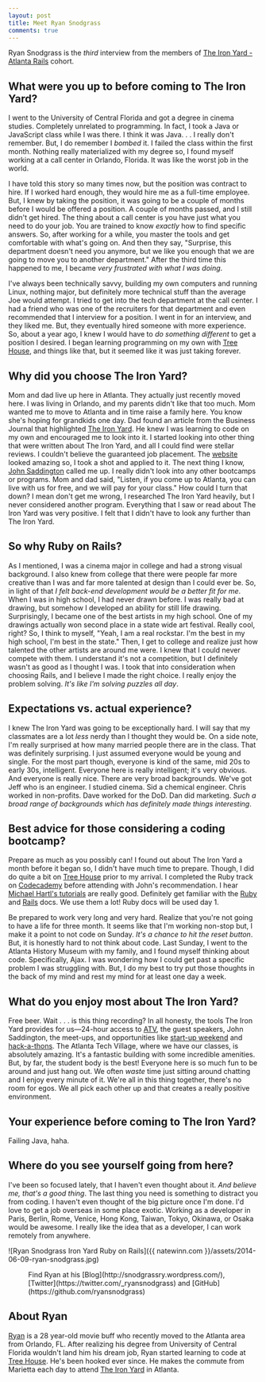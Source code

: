 ```yaml
---
layout: post
title: Meet Ryan Snodgrass
comments: true
---
```


Ryan Snodgrass is the *third* interview from the members of [The Iron Yard - Atlanta Rails](http://theironyard.com/locations/atlanta/) cohort.

## What were you up to before coming to The Iron Yard?
I went to the University of Central Florida and got a degree in cinema studies. Completely unrelated to programming. In fact, I took a Java or JavaScript class while I was there. I think it was Java. . . I really don't remember. But, I do remember I *bombed* it. I failed the class within the first month. Nothing really materialized with my degree so, I found myself working at a call center in Orlando, Florida. It was like the worst job in the world.

I have told this story so many times now, but the position was contract to hire. If I worked hard enough, they would hire me as a full-time employee. But, I knew by taking the position, it was going to be a couple of months before I would be offered a position. A couple of months passed, and I still didn't get hired. The thing about a call center is you have just what you need to do your job. You are trained to know *exactly* how to find specific answers. So, after working for a while, you master the tools and get comfortable with what's going on. And then they say, "Surprise, this department doesn't need you anymore, but we like you enough that we are going to move you to another department." After the third time this happened to me, I became *very frustrated with what I was doing*. 

I've always been technically savvy, building my own computers and running Linux, nothing major, but definitely more technical stuff than the average Joe would attempt. I tried to get into the tech department at the call center. I had a friend who was one of the recruiters for that department and even recommended that I interview for a position. I went in for an interview, and they liked me. But, they eventually hired someone with more experience. So, about a year ago, I knew I would have to *do something different* to get a position I desired. I began learning programming on my own with [Tree House](http://teamtreehouse.com/), and things like that, but it seemed like it was just taking forever. 

## Why did you choose The Iron Yard?
Mom and dad live up here in Atlanta. They actually just recently moved here. I was living in Orlando, and my parents didn't like that too much. Mom wanted me to move to Atlanta and in time raise a family here. You know she's hoping for grandkids one day. Dad found an article from the Business Journal that highlighted [The Iron Yard](http://theironyard.com/locations/atlanta/). He knew I was learning to code on my own and encouraged me to look into it. I started looking into other thing that were written about The Iron Yard, and all I could find were stellar reviews. I couldn't believe the guaranteed job placement. The [website](http://theironyard.com/) looked amazing so, I took a shot and applied to it. The next thing I know, [John Saddington](https://twitter.com/saddington) called me up. I really didn't look into any other bootcamps or programs. Mom and dad said, "Listen, if you come up to Atlanta, you can live with us for free, and we will pay for your class." How could I turn that down? I mean don't get me wrong, I researched The Iron Yard heavily, but I never considered another program. Everything that I saw or read about The Iron Yard was very positive. I felt that I didn't have to look any further than The Iron Yard. 

## So why Ruby on Rails?
As I mentioned, I was a cinema major in college and had a strong visual background. I also knew from college that there were people far more creative than I was and far more talented at design than I could ever be. So, in light of that *I felt back-end development would be a better fit for me*. When I was in high school, I had never drawn before. I was really bad at drawing, but somehow I developed an ability for still life drawing. Surprisingly, I became one of the best artists in my high school. One of my drawings actually won second place in a state wide art festival. Really cool, right? So, I think to myself, "Yeah, I am a real rockstar. I'm the best in my high school, I'm best in the state." Then, I get to college and realize just how talented the other artists are around me were. I knew that I could never compete with them. I understand it's not a competition, but I definitely wasn't as good as I thought I was. I took that into consideration when choosing Rails, and I believe I made the right choice. I really enjoy the problem solving. *It's like I'm solving puzzles all day*. 

## Expectations vs. actual experience?
I knew The Iron Yard was going to be exceptionally hard. I will say that my classmates are a lot *less* nerdy than I thought they would be. On a side note, I'm really surprised at how many married people there are in the class. That was definitely surprising. I just assumed everyone would be young and single. For the most part though, everyone is kind of the same, mid 20s to early 30s, intelligent. Everyone here is really intelligent; it's very obvious. And everyone is really nice. There are very broad backgrounds. We've got Jeff who is an engineer. I studied cinema. Sid a chemical engineer. Chris worked in non-profits. Dave worked for the DoD. Dan did marketing. *Such a broad range of backgrounds which has definitely made things interesting*.

## Best advice for those considering a coding bootcamp?
Prepare as much as you possibly can! I found out about The Iron Yard a month before it began so, I didn't have much time to prepare. Though, I did do quite a bit on [Tree House](http://teamtreehouse.com/) prior to my arrival. I completed the Ruby track on [Codecademy](http://www.codecademy.com/) before attending with John's recommendation. I hear [Michael Hartl's tutorials](http://www.railstutorial.org/book) are really good. Definitely get familiar with the [Ruby](http://ruby-doc.org/) and [Rails](http://guides.rubyonrails.org/) docs. We use them a lot! Ruby docs will be used day 1.

Be prepared to work very long and very hard. Realize that you're not going to have a life for three month. It seems like that I'm working non-stop but, I make it a point to not code on Sunday. *It's a chance to hit the reset button*. But, it is honestly hard to not think about code. Last Sunday, I went to the Atlanta History Museum with my family, and I found myself thinking about code. Specifically, Ajax. I was wondering how I could get past a specific problem I was struggling with. But, I do my best to try put those thoughts in the back of my mind and rest my mind for at least one day a week. 

## What do you enjoy most about The Iron Yard?
Free beer. Wait . . . is this thing recording? In all honesty, the tools The Iron Yard provides for us—24-hour access to [ATV](http://atlantatechvillage.com/), the guest speakers, John Saddington, the meet-ups, and opportunities like [start-up weekend](http://atlanta.startupweekend.org/) and [hack-a-thons](https://twitter.com/timwco/status/475279395738124288/photo/1). The Atlanta Tech Village, where we have our classes, is absolutely amazing. It's a fantastic building with some incredible amenities. But, by far, the student body is the best! Everyone here is so much fun to be around and just hang out. We often *waste* time just sitting around chatting and I enjoy every minute of it. We're all in this thing together, there's no room for egos. We all pick each other up and that creates a really positive environment.

## Your experience before coming to The Iron Yard?
Failing Java, haha. 

## Where do you see yourself going from here?
I've been so focused lately, that I haven't even thought about it. *And believe me, that's a good thing*. The last thing you need is something to distract you from coding. I haven't even thought of the big picture once I'm done. I'd love to get a job overseas in some place exotic. Working as a developer in Paris, Berlin, Rome, Venice, Hong Kong, Taiwan, Tokyo, Okinawa, or Osaka would be awesome. I really like the idea that as a developer, I can work remotely from anywhere. 

<img>![Ryan Snodgrass Iron Yard Ruby on Rails]({{ natewinn.com }}/assets/2014-06-09-ryan-snodgrass.jpg)</img>
<figure><figcaption>Find Ryan at his [Blog](http://snodgrassry.wordpress.com/), [Twitter](https://twitter.com/_ryansnodgrass) and [GitHub](https://github.com/ryansnodgrass)</figcaption></figure>

## About Ryan
[Ryan](https://www.linkedin.com/pub/ryan-snodgrass/96/3b8/241) is a 28 year-old movie buff who recently moved to the Atlanta area from Orlando, FL. After realizing his degree from University of Central Florida wouldn't land him his dream job, Ryan started learning to code at [Tree House](http://teamtreehouse.com/). He's been hooked ever since. He makes the commute from Marietta each day to attend [The Iron Yard](http://theironyard.com/locations/atlanta/) in Atlanta. 